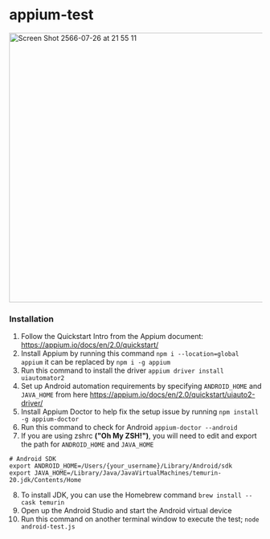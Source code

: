 # appium-test

<img width="537" alt="Screen Shot 2566-07-26 at 21 55 11" src="https://github.com/emperol2/appium-test/assets/531184/cd649ba3-6a85-4527-8e50-be4c353c01bd">

### Installation

1. Follow the Quickstart Intro from the Appium document: https://appium.io/docs/en/2.0/quickstart/
2. Install Appium by running this command `npm i --location=global appium` it can be replaced by `npm i -g appium`
3. Run this command to install the driver `appium driver install uiautomator2`
4. Set up Android automation requirements by specifying `ANDROID_HOME` and `JAVA_HOME` from here https://appium.io/docs/en/2.0/quickstart/uiauto2-driver/
5. Install Appium Doctor to help fix the setup issue by running `npm install -g appium-doctor`
6. Run this command to check for Android `appium-doctor --android`
7. If you are using zshrc **("Oh My ZSH!")**, you will need to edit and export the path for `ANDROID_HOME` and `JAVA_HOME`

```
# Android SDK
export ANDROID_HOME=/Users/{your_username}/Library/Android/sdk
export JAVA_HOME=/Library/Java/JavaVirtualMachines/temurin-20.jdk/Contents/Home
```

8. To install JDK, you can use the Homebrew command `brew install --cask temurin`
9. Open up the Android Studio and start the Android virtual device
10. Run this command on another terminal window to execute the test; `node android-test.js`
